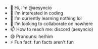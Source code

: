 - 👋 Hi, I’m @aesyncio
- 👀 I’m interested in coding
- 🌱 I’m currently learning nothing lol
- 💞️ I’m looking to collaborate on nowhere
- 📫 How to reach me: discord (aesyncio)
- 😄 Pronouns: he/him
- ⚡ Fun fact: fun facts aren't fun

<!---
aesyncio/aesyncio is a ✨ special ✨ repository because its `README.md` (this file) appears on your GitHub profile.
You can click the Preview link to take a look at your changes.
--->

